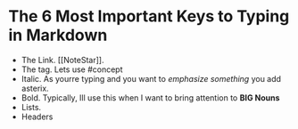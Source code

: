# The 6 Most Important Keys to Typing in Markdown

- The Link. [[NoteStar]]. 
- The tag. Lets use #concept 
- Italic. As yourre typing and you want to *emphasize something* you add asterix.
- Bold. Typically, Ill use this when I want to bring attention to  **BIG Nouns**
- Lists.
- Headers
